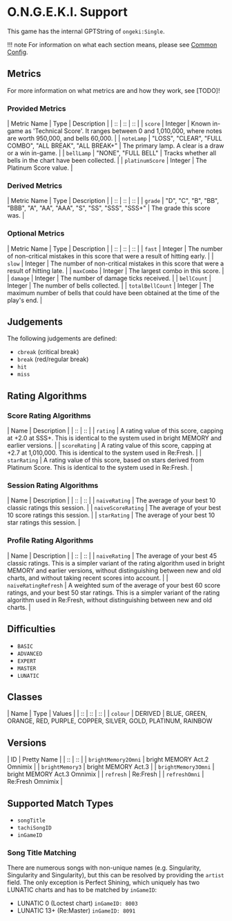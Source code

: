 # O.N.G.E.K.I. Support

This game has the internal GPTString of `ongeki:Single`.

!!! note
	For information on what each section means, please see [Common Config](../common-config/index.md).

## Metrics

For more information on what metrics are and how they work, see [TODO]!

### Provided Metrics

| Metric Name | Type | Description |
| :: | :: | :: |
| `score` | Integer | Known in-game as 'Technical Score'. It ranges between 0 and 1,010,000, where notes are worth 950,000, and bells 60,000. |
| `noteLamp` | "LOSS", "CLEAR", "FULL COMBO", "ALL BREAK", "ALL BREAK+" | The primary lamp. A clear is a draw or a win in-game. |
| `bellLamp` | "NONE", "FULL BELL" | Tracks whether all bells in the chart have been collected. |
| `platinumScore` | Integer | The Platinum Score value. |

### Derived Metrics

| Metric Name | Type | Description |
| :: | :: | :: |
| `grade` | "D", "C", "B", "BB", "BBB", "A", "AA", "AAA", "S", "SS", "SSS", "SSS+" | The grade this score was. |

### Optional Metrics

| Metric Name | Type | Description |
| :: | :: | :: |
| `fast` | Integer | The number of non-critical mistakes in this score that were a result of hitting early. |
| `slow` | Integer | The number of non-critical mistakes in this score that were a result of hitting late. |
| `maxCombo` | Integer | The largest combo in this score. |
| `damage` | Integer | The number of damage ticks received. |
| `bellCount` | Integer | The number of bells collected. |
| `totalBellCount` | Integer | The maximum number of bells that could have been obtained at the time of the play's end. |

## Judgements

The following judgements are defined:

- `cbreak` (critical break)
- `break` (red/regular break)
- `hit`
- `miss`

## Rating Algorithms

### Score Rating Algorithms

| Name | Description |
| :: | :: |
| `rating` | A rating value of this score, capping at +2.0 at SSS+. This is identical to the system used in bright MEMORY and earlier versions. |
| `scoreRating` | A rating value of this score, capping at +2.7 at 1,010,000. This is identical to the system used in Re:Fresh. |
| `starRating` | A rating value of this score, based on stars derived from Platinum Score. This is identical to the system used in Re:Fresh. |

### Session Rating Algorithms

| Name | Description |
| :: | :: |
| `naiveRating` | The average of your best 10 classic ratings this session. |
| `naiveScoreRating` | The average of your best 10 score ratings this session. |
| `starRating` | The average of your best 10 star ratings this session. |

### Profile Rating Algorithms

| Name | Description |
| :: | :: |
| `naiveRating` | The average of your best 45 classic ratings. This is a simpler variant of the rating algorithm used in bright MEMORY and earlier versions, without distinguishing between new and old charts, and without taking recent scores into account. |
| `naiveRatingRefresh` | A weighted sum of the average of your best 60 score ratings, and your best 50 star ratings. This is a simpler variant of the rating algorithm used in Re:Fresh, without distinguishing between new and old charts. |

## Difficulties

- `BASIC`
- `ADVANCED`
- `EXPERT`
- `MASTER`
- `LUNATIC`

## Classes

| Name | Type | Values |
| :: | :: | :: |
| `colour` | DERIVED | BLUE, GREEN, ORANGE, RED, PURPLE, COPPER, SILVER, GOLD, PLATINUM, RAINBOW

## Versions

| ID | Pretty Name |
| :: | :: |
| `brightMemory2Omni` | bright MEMORY Act.2 Omnimix |
| `brightMemory3` | bright MEMORY Act.3 |
| `brightMemory3Omni` | bright MEMORY Act.3 Omnimix |
| `refresh` | Re:Fresh |
| `refreshOmni` | Re:Fresh Omnimix |

## Supported Match Types

- `songTitle`
- `tachiSongID`
- `inGameID`

### Song Title Matching
There are numerous songs with non-unique names (e.g. Singularity, Singularity and Singularity), but this can be resolved by providing the `artist` field. The only exception is Perfect Shining, which uniquely has two LUNATIC charts and has to be matched by `inGameID`:

- LUNATIC 0 (Loctest chart) `inGameID: 8003`
- LUNATIC 13+ (Re:Master) `inGameID: 8091`
